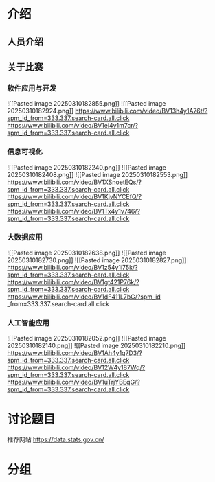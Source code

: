 # 介绍
## 人员介绍
## 关于比赛

### 软件应用与开发
![[Pasted image 20250310182855.png]]
![[Pasted image 20250310182924.png]]
https://www.bilibili.com/video/BV13h4y1A76t/?spm_id_from=333.337.search-card.all.click
https://www.bilibili.com/video/BV1ei4y1m7cr/?spm_id_from=333.337.search-card.all.click
### 信息可视化
![[Pasted image 20250310182240.png]]
![[Pasted image 20250310182408.png]]
![[Pasted image 20250310182553.png]]
https://www.bilibili.com/video/BV1XSnoetEQs/?spm_id_from=333.337.search-card.all.click
https://www.bilibili.com/video/BV1KjyNYCEfQ/?spm_id_from=333.337.search-card.all.click
https://www.bilibili.com/video/BV1Tx4y1v746/?spm_id_from=333.337.search-card.all.click
### 大数据应用
![[Pasted image 20250310182638.png]]
![[Pasted image 20250310182730.png]]
![[Pasted image 20250310182827.png]]
https://www.bilibili.com/video/BV1z54y1i75k/?spm_id_from=333.337.search-card.all.click
https://www.bilibili.com/video/BV1gt421P76k/?spm_id_from=333.337.search-card.all.click
https://www.bilibili.com/video/BV1dF411L7bG/?spm_id
_from=333.337.search-card.all.click
### 人工智能应用
![[Pasted image 20250310182052.png]]
![[Pasted image 20250310182140.png]]
![[Pasted image 20250310182210.png]]
https://www.bilibili.com/video/BV1Ah4y1q7D3/?spm_id_from=333.337.search-card.all.click
https://www.bilibili.com/video/BV12W4y187Wq/?spm_id_from=333.337.search-card.all.click
https://www.bilibili.com/video/BV1uTrjYBEqG/?spm_id_from=333.337.search-card.all.click

# 讨论题目
推荐网站
https://data.stats.gov.cn/
# 分组

